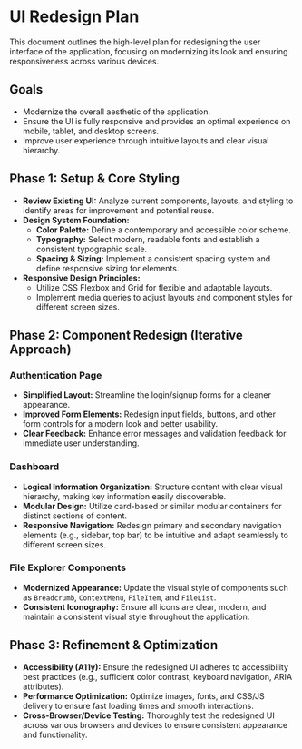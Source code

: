# UI Redesign Plan

This document outlines the high-level plan for redesigning the user interface of the application, focusing on modernizing its look and ensuring responsiveness across various devices.

## Goals
- Modernize the overall aesthetic of the application.
- Ensure the UI is fully responsive and provides an optimal experience on mobile, tablet, and desktop screens.
- Improve user experience through intuitive layouts and clear visual hierarchy.

## Phase 1: Setup & Core Styling
- **Review Existing UI:** Analyze current components, layouts, and styling to identify areas for improvement and potential reuse.
- **Design System Foundation:**
    - **Color Palette:** Define a contemporary and accessible color scheme.
    - **Typography:** Select modern, readable fonts and establish a consistent typographic scale.
    - **Spacing & Sizing:** Implement a consistent spacing system and define responsive sizing for elements.
- **Responsive Design Principles:**
    - Utilize CSS Flexbox and Grid for flexible and adaptable layouts.
    - Implement media queries to adjust layouts and component styles for different screen sizes.

## Phase 2: Component Redesign (Iterative Approach)

### Authentication Page
- **Simplified Layout:** Streamline the login/signup forms for a cleaner appearance.
- **Improved Form Elements:** Redesign input fields, buttons, and other form controls for a modern look and better usability.
- **Clear Feedback:** Enhance error messages and validation feedback for immediate user understanding.

### Dashboard
- **Logical Information Organization:** Structure content with clear visual hierarchy, making key information easily discoverable.
- **Modular Design:** Utilize card-based or similar modular containers for distinct sections of content.
- **Responsive Navigation:** Redesign primary and secondary navigation elements (e.g., sidebar, top bar) to be intuitive and adapt seamlessly to different screen sizes.

### File Explorer Components
- **Modernized Appearance:** Update the visual style of components such as `Breadcrumb`, `ContextMenu`, `FileItem`, and `FileList`.
- **Consistent Iconography:** Ensure all icons are clear, modern, and maintain a consistent visual style throughout the application.

## Phase 3: Refinement & Optimization
- **Accessibility (A11y):** Ensure the redesigned UI adheres to accessibility best practices (e.g., sufficient color contrast, keyboard navigation, ARIA attributes).
- **Performance Optimization:** Optimize images, fonts, and CSS/JS delivery to ensure fast loading times and smooth interactions.
- **Cross-Browser/Device Testing:** Thoroughly test the redesigned UI across various browsers and devices to ensure consistent appearance and functionality.
